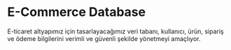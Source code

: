 # E-Commerce Database
E-ticaret altyapımız için tasarlayacağımız veri tabanı, kullanıcı, ürün, sipariş ve ödeme bilgilerini verimli ve güvenli şekilde yönetmeyi amaçlıyor.
